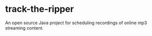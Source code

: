 # track-the-ripper
An open source Java project for scheduling recordings of online mp3 streaming content.
